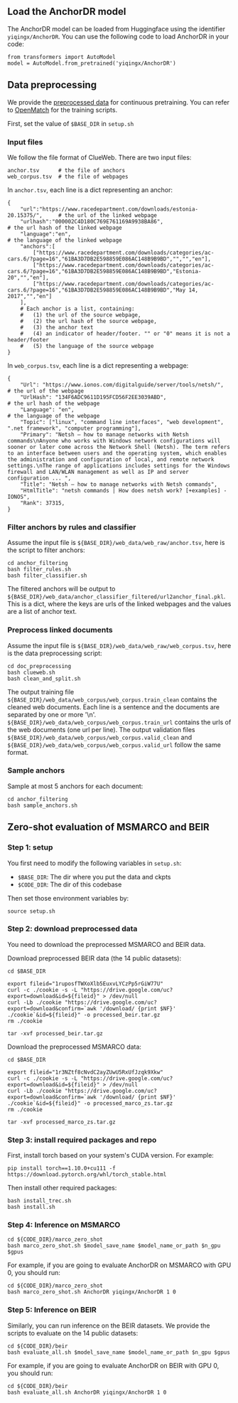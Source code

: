 ## Load the AnchorDR model
The AnchorDR model can be loaded from Huggingface using the identifier `yiqingx/AnchorDR`.
You can use the following code to load AnchorDR in your code:
```
from transformers import AutoModel 
model = AutoModel.from_pretrained('yiqingx/AnchorDR')
```


## Data preprocessing

We provide the [preprocessed data](https://drive.google.com/file/d/151v1ZB4jjmQ0XfFlRpiYwNvUtEuix5xr/view?usp=sharing) for continuous pretraining. You can refer to [OpenMatch](https://github.com/OpenMatch/OpenMatch) for the training scripts.


First, set the value of `$BASE_DIR` in `setup.sh`

### Input files 
We follow the file format of ClueWeb. There are two input files:
```
anchor.tsv      # the file of anchors
web_corpus.tsv  # the file of webpages
```

In `anchor.tsv`, each line is a dict representing an anchor:
```
{
    "url":"https://www.racedepartment.com/downloads/estonia-20.15375/",     # the url of the linked webpage
    "urlhash":"000002C4D180C769E761169A9938BA86",                           # the url hash of the linked webpage
    "language":"en",                                                        # the language of the linked webpage
    "anchors":[
        ["https://www.racedepartment.com/downloads/categories/ac-cars.6/?page=16","61BA3D7DB2E598859E086AC148B9B9BD","","","en"],
        ["https://www.racedepartment.com/downloads/categories/ac-cars.6/?page=16","61BA3D7DB2E598859E086AC148B9B9BD","Estonia-20","","en"],
        ["https://www.racedepartment.com/downloads/categories/ac-cars.6/?page=16","61BA3D7DB2E598859E086AC148B9B9BD","May 14, 2017","","en"]
    ],
    # Each anchor is a list, containing:
    #   (1) the url of the source webpage, 
    #   (2) the url hash of the source webpage, 
    #   (3) the anchor text 
    #   (4) an indicator of header/footer. "" or "0" means it is not a header/footer
    #   (5) the language of the source webpage
}

```

In `web_corpus.tsv`, each line is a dict representing a webpage:
```
{
    "Url": "https://www.ionos.com/digitalguide/server/tools/netsh/",        # the url of the webpage
    "UrlHash": "134F6ADC9611D195FCD56F2EE3039ABD",                          # the url hash of the webpage
    "Language": "en",                                                       # the language of the webpage
    "Topic": ["linux", "command line interfaces", "web development", ".net framework", "computer programming"], 
    "Primary": "Netsh – how to manage networks with Netsh commands\nAnyone who works with Windows network configurations will sooner or later come across the Network Shell (Netsh). The term refers to an interface between users and the operating system, which enables the administration and configuration of local, and remote network settings.\nThe range of applications includes settings for the Windows firewall and LAN/WLAN management as well as IP and server configuration ... ",
    "Title": "Netsh – how to manage networks with Netsh commands", 
    "HtmlTitle": "netsh commands | How does netsh work? [+examples] - IONOS", 
    "Rank": 37315,
}

```


### Filter anchors by rules and classifier 
Assume the input file is `${BASE_DIR}/web_data/web_raw/anchor.tsv`, here is the script to filter anchors:
```
cd anchor_filtering
bash filter_rules.sh 
bash filter_classifier.sh

```
The filtered anchors will be output to `${BASE_DIR}/web_data/anchor_classifier_filtered/url2anchor_final.pkl`. This is a dict, where the keys are urls of the linked webpages and the values are a list of anchor text. 


### Preprocess linked documents  
Assume the input file is `${BASE_DIR}/web_data/web_raw/web_corpus.tsv`, here is the data preprocessing script:
```
cd doc_preprocessing 
bash clueweb.sh 
bash clean_and_split.sh 

```
The output training file `${BASE_DIR}/web_data/web_corpus/web_corpus.train_clean` contains the cleaned web documents. Each line is a sentence and the documents are separated by one or more '\n'.
`${BASE_DIR}/web_data/web_corpus/web_corpus.train_url` contains the urls of the web documents (one url per line).
The output validation files `${BASE_DIR}/web_data/web_corpus/web_corpus.valid_clean` and `${BASE_DIR}/web_data/web_corpus/web_corpus.valid_url` follow the same format.

### Sample anchors 
Sample at most 5 anchors for each document:
```
cd anchor_filtering
bash sample_anchors.sh

```


## Zero-shot evaluation of MSMARCO and BEIR

### Step 1: setup
You first need to modify the following variables in `setup.sh`:
- `$BASE_DIR`: The dir where you put the data and ckpts
- `$CODE_DIR`: The dir of this codebase

Then set those environment variables by:
```
source setup.sh
```

### Step 2: download preprocessed data 
You need to download the preprocessed MSMARCO and BEIR data.

Download preprocessed BEIR data (the 14 public datasets):
```
cd $BASE_DIR

export fileid="1ruposfTWXoXlb5EuxvLYCzPp5rGiW77U"
curl -c ./cookie -s -L "https://drive.google.com/uc?export=download&id=${fileid}" > /dev/null
curl -Lb ./cookie "https://drive.google.com/uc?export=download&confirm=`awk '/download/ {print $NF}' ./cookie`&id=${fileid}" -o processed_beir.tar.gz
rm ./cookie

tar -xvf processed_beir.tar.gz

```

Download the preprocessed MSMARCO data:
```
cd $BASE_DIR

export fileid="1r3NZtf8cNvdC2ayZUwU5RxUfJzqk9Xkw"
curl -c ./cookie -s -L "https://drive.google.com/uc?export=download&id=${fileid}" > /dev/null
curl -Lb ./cookie "https://drive.google.com/uc?export=download&confirm=`awk '/download/ {print $NF}' ./cookie`&id=${fileid}" -o processed_marco_zs.tar.gz
rm ./cookie

tar -xvf processed_marco_zs.tar.gz
```

### Step 3: install required packages and repo
First, install torch based on your system's CUDA version. For example:
```
pip install torch==1.10.0+cu111 -f https://download.pytorch.org/whl/torch_stable.html 
```

Then install other required packages:
```
bash install_trec.sh
bash install.sh 
```

### Step 4: Inference on MSMARCO
```
cd ${CODE_DIR}/marco_zero_shot 
bash marco_zero_shot.sh $model_save_name $model_name_or_path $n_gpu $gpus 

```

For example, if you are going to evaluate AnchorDR on MSMARCO with GPU 0, you should run:
```
cd ${CODE_DIR}/marco_zero_shot 
bash marco_zero_shot.sh AnchorDR yiqingx/AnchorDR 1 0

```

### Step 5: Inference on BEIR 
Similarly, you can run inference on the BEIR datasets. We provide the scripts to evaluate on the 14 public datasets:
```
cd ${CODE_DIR}/beir
bash evaluate_all.sh $model_save_name $model_name_or_path $n_gpu $gpus 

```

For example, if you are going to evaluate AnchorDR on BEIR with GPU 0, you should run:
```
cd ${CODE_DIR}/beir
bash evaluate_all.sh AnchorDR yiqingx/AnchorDR 1 0

```

